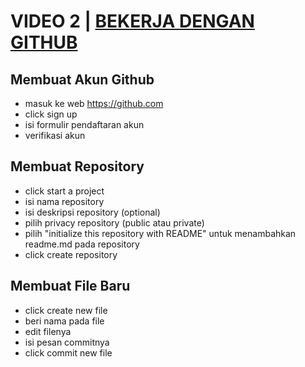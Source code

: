 # VIDEO 2 | [BEKERJA DENGAN GITHUB](https://www.youtube.com/watch?v=Q3Id0DgcrXY&list=PLFIM0718LjIVknj6sgsSceMqlq242-jNf&index=2)

## Membuat Akun Github
* masuk ke web https://github.com
* click sign up
* isi formulir pendaftaran akun 
* verifikasi akun
## Membuat Repository
* click start a project
* isi nama repository
* isi deskripsi repository (optional)
* pilih privacy repository (public atau private)
* pilih "initialize this repository with README" untuk menambahkan readme.md pada repository
* click create repository
## Membuat File Baru
* click create new file
* beri nama pada file
* edit filenya
* isi pesan commitnya
* click commit new file



